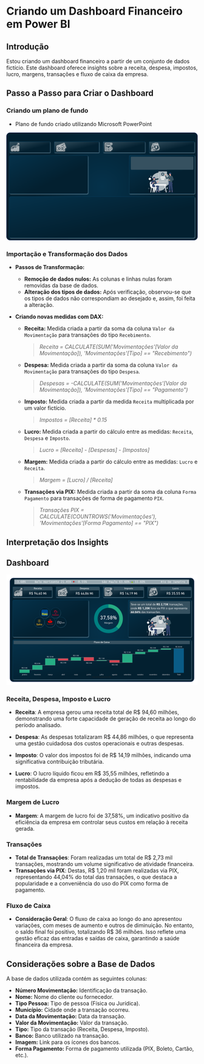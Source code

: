# Criando um Dashboard Financeiro em Power BI

## Introdução

Estou criando um dashboard financeiro a partir de um conjunto de dados fictício. Este dashboard oferece insights sobre a receita, despesa, impostos, lucro, margens, transações e fluxo de caixa da empresa.

## Passo a Passo para Criar o Dashboard

### Criando um plano de fundo
  - Plano de fundo criado utilizando Microsoft PowerPoint

![Painel Financeiro](arquivos/Plano%20de%20Fundo.png)

### Importação e Transformação dos Dados

- **Passos de Transformação:**
  - **Remoção de dados nulos:** As colunas e linhas nulas foram removidas da base de dados.
  - **Alteração dos tipos de dados:** Após verificação, observou-se que os tipos de dados não correspondiam ao desejado e, assim, foi feita a alteração.

- **Criando novas medidas com DAX:**
  - **Receita:** Medida criada a partir da soma da coluna `Valor da Movimentação` para transações do tipo `Recebimento`.
    > *Receita = CALCULATE(SUM('Movimentações'[Valor da Movimentação]), 'Movimentações'[Tipo] == "Recebimento")*
  - **Despesa:** Medida criada a partir da soma da coluna `Valor da Movimentação` para transações do tipo `Despesa`.
    > *Despesas = -CALCULATE(SUM('Movimentações'[Valor da Movimentação]), 'Movimentações'[Tipo] == "Pagamento")*
  - **Imposto:** Medida criada a partir da medida `Receita` multiplicada por um valor fictício.
    > *Impostos = [Receita] * 0.15*
  - **Lucro:** Medida criada a partir do cálculo entre as medidas: `Receita`, `Despesa` e `Imposto`.
    > *Lucro = [Receita] - [Despesas] - [Impostos]*
  - **Margem:** Medida criada a partir do cálculo entre as medidas: `Lucro` e `Receita`.
    > *Margem = [Lucro] / [Receita]*
  - **Transações via PIX:** Medida criada a partir da soma da coluna `Forma Pagamento` para transações de forma de pagamento `PIX`.
    > *Transações PIX = CALCULATE(COUNTROWS('Movimentações'), 'Movimentações'[Forma Pagamento] == "PIX")*

## Interpretação dos Insights

## Dashboard
![Painel Financeiro](arquivos/Aula%204.png)

### Receita, Despesa, Imposto e Lucro
- **Receita**: A empresa gerou uma receita total de R$ 94,60 milhões, demonstrando uma forte capacidade de geração de receita ao longo do período analisado.

- **Despesa**: As despesas totalizaram R$ 44,86 milhões, o que representa uma gestão cuidadosa dos custos operacionais e outras despesas.

- **Imposto**: O valor dos impostos foi de R$ 14,19 milhões, indicando uma significativa contribuição tributária.

- **Lucro**: O lucro líquido ficou em R$ 35,55 milhões, refletindo a rentabilidade da empresa após a dedução de todas as despesas e impostos.

### Margem de Lucro
- **Margem**: A margem de lucro foi de 37,58%, um indicativo positivo da eficiência da empresa em controlar seus custos em relação à receita gerada.

### Transações
- **Total de Transações**: Foram realizadas um total de R$ 2,73 mil transações, mostrando um volume significativo de atividade financeira.
- **Transações via PIX**: Destas, R$ 1,20 mil foram realizadas via PIX, representando 44,04% do total das transações, o que destaca a popularidade e a conveniência do uso do PIX como forma de pagamento.

### Fluxo de Caixa
- **Consideração Geral**: O fluxo de caixa ao longo do ano apresentou variações, com meses de aumento e outros de diminuição. No entanto, o saldo final foi positivo, totalizando R$ 36 milhões. Isso reflete uma gestão eficaz das entradas e saídas de caixa, garantindo a saúde financeira da empresa.

## Considerações sobre a Base de Dados

A base de dados utilizada contém as seguintes colunas:

- **Número Movimentação:** Identificação da transação.
- **Nome:** Nome do cliente ou fornecedor.
- **Tipo Pessoa:** Tipo de pessoa (Física ou Jurídica).
- **Município:** Cidade onde a transação ocorreu.
- **Data da Movimentação:** Data da transação.
- **Valor da Movimentação:** Valor da transação.
- **Tipo:** Tipo da transação (Receita, Despesa, Imposto).
- **Banco:** Banco utilizado na transação.
- **Imagem:** Link para os ícones dos bancos.
- **Forma Pagamento:** Forma de pagamento utilizada (PIX, Boleto, Cartão, etc.).
